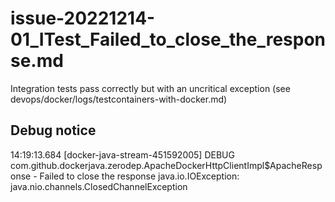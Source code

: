 # issue-20221214-01_ITest_Failed_to_close_the_response.md

Integration tests pass correctly but with an uncritical exception 
(see devops/docker/logs/testcontainers-with-docker.md)

## Debug notice
14:19:13.684 [docker-java-stream-451592005] DEBUG com.github.dockerjava.zerodep.ApacheDockerHttpClientImpl$ApacheResponse - Failed to close the response
java.io.IOException: java.nio.channels.ClosedChannelException